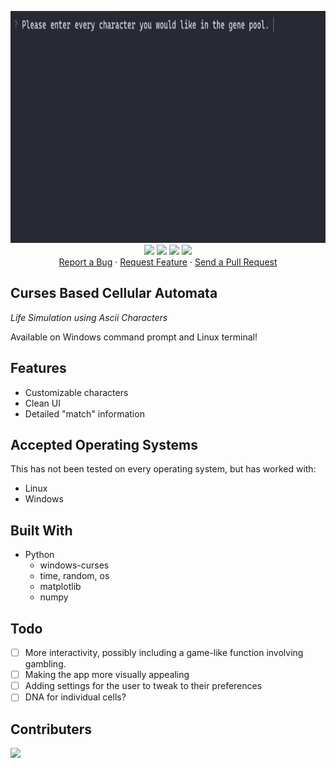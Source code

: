 <p align="center">
  <img src="assets/homescreen.gif" alt="Demo image" width="867" height="371"></img>
  <br/>
  <a href="#"><img src="https://img.shields.io/badge/Made%20with-Python-1f425f.svg"></img></a>
  <a href="https://opensource.org/licenses/MIT"><img src="https://img.shields.io/github/license/Zadeson/Curses-Based-Cellular-Automata?color=blue"></img></a>
  <a href="#"><img src="https://img.shields.io/github/repo-size/Zadeson/Curses-Based-Cellular-Automata"></img></a>
  <a href="#"><img src="https://img.shields.io/github/commit-activity/y/Zadeson/Curses-Based-Cellular-Automata"></img></a>

  
  <br/>
  <a href="https://github.com/Zadeson/Curses-Based-Cellular_automata/issues">Report a Bug</a> ·
  <a href="https://github.com/Zadeson/Curses-Based-Cellular-Automata/issues">Request Feature</a> ·
  <a href="https://github.com/Zadeson/Curses-Based-Cellular-Automata/pulls">Send a Pull Request</a>

</p>


## Curses Based Cellular Automata

<i>Life Simulation using Ascii Characters</i>

Available on Windows command prompt and Linux terminal!

## Features

* Customizable characters
* Clean UI
* Detailed "match" information

## Accepted Operating Systems

This has not been tested on every operating system, but has worked with:
- Linux
- Windows

## Built With

- Python
  - windows-curses
  - time, random, os
  - matplotlib
  - numpy

## Todo

- [ ] More interactivity, possibly including a game-like function involving gambling.
- [ ] Making the app more visually appealing
- [ ] Adding settings for the user to tweak to their preferences
- [ ] DNA for individual cells?

## Contributers

<a href="https://github.com/Zadeson/Curses-Based-Cellular-Automata/graphs/contributors">
  <img src="https://contrib.rocks/image?repo=Zadeson/Curses-Based-Cellular-Automata" />
</a>
